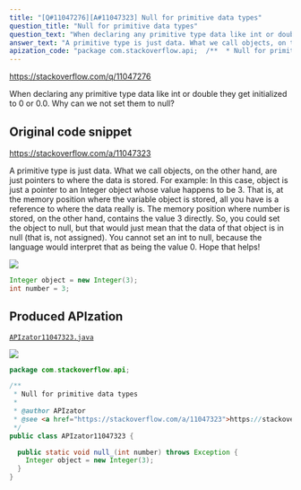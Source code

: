 ```yaml
---
title: "[Q#11047276][A#11047323] Null for primitive data types"
question_title: "Null for primitive data types"
question_text: "When declaring any primitive type data like int or double they get initialized to 0 or 0.0. Why can we not set them to null?"
answer_text: "A primitive type is just data. What we call objects, on the other hand, are just pointers to where the data is stored. For example: In this case, object is just a pointer to an Integer object whose value happens to be 3. That is, at the memory position where the variable object is stored, all you have is a reference to where the data really is. The memory position where number is stored, on the other hand, contains the value 3 directly. So, you could set the object to null, but that would just mean that the data of that object is in null (that is, not assigned). You cannot set an int to null, because the language would interpret that as being the value 0. Hope that helps!"
apization_code: "package com.stackoverflow.api;  /**  * Null for primitive data types  *  * @author APIzator  * @see <a href=\"https://stackoverflow.com/a/11047323\">https://stackoverflow.com/a/11047323</a>  */ public class APIzator11047323 {    public static void null_(int number) throws Exception {     Integer object = new Integer(3);   } }"
---
```


https://stackoverflow.com/q/11047276

When declaring any primitive type data like int or double they get initialized to 0 or 0.0. Why can we not set them to null?



## Original code snippet

https://stackoverflow.com/a/11047323

A primitive type is just data. What we call objects, on the other hand, are just pointers to where the data is stored. For example:
In this case, object is just a pointer to an Integer object whose value happens to be 3. That is, at the memory position where the variable object is stored, all you have is a reference to where the data really is. The memory position where number is stored, on the other hand, contains the value 3 directly.
So, you could set the object to null, but that would just mean that the data of that object is in null (that is, not assigned). You cannot set an int to null, because the language would interpret that as being the value 0.
Hope that helps!

<div class="code-logo"><img src="/stackoverflow.png" /></div>

```java
Integer object = new Integer(3);
int number = 3;
```

## Produced APIzation

[`APIzator11047323.java`](https://github.com/pasqualesalza/apization-temp/raw/main/data/search/APIzator11047323.java)

<div class="code-logo"><img src="/apizator.png" /></div>

```java
package com.stackoverflow.api;

/**
 * Null for primitive data types
 *
 * @author APIzator
 * @see <a href="https://stackoverflow.com/a/11047323">https://stackoverflow.com/a/11047323</a>
 */
public class APIzator11047323 {

  public static void null_(int number) throws Exception {
    Integer object = new Integer(3);
  }
}

```